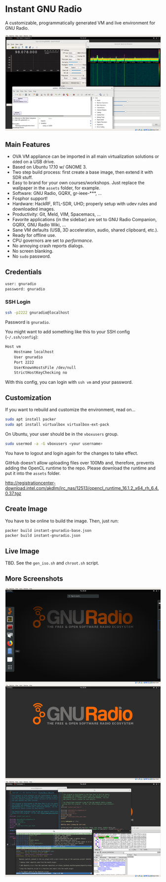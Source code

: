 # Instant GNU Radio

A customizable, programmatically generated VM and live environment for GNU Radio.

![Screenshot](screen2.png)

## Main Features

- OVA VM appliance can be imported in all main virtualization solutions or `dd`ed on a USB drive.
- Based on Ubuntu 17.10 w/ GNOME 3.
- Two step build process: first create a base image, then extend it with SDR stuff.
- Easy to brand for your own courses/workshops. Just replace the wallpaper in the `assets` folder, for example.
- Software: GNU Radio, GQRX, gr-ieee-***, ...
- Fosphor support!
- Hardware: HackRF, RTL-SDR, UHD; properly setup with udev rules and downloaded images.
- Productivity: Git, Meld, VIM, Spacemacs, ...
- Favorite applications (in the sidebar) are set to GNU Radio Companion, GQRX, GNU Radio Wiki, ...
- Sane VM defaults (USB, 3D acceleration, audio, shared clipboard, etc.).
- Ready for offline use.
- CPU governors are set to *performance*.
- No annoying crash reports dialogs.
- No screen blanking.
- No `sudo` password.

## Credentials

``` bash
user: gnuradio
password: gnuradio
```

### SSH Login

``` bash
ssh -p2222 gnuradio@localhost
```

Password is `gnuradio`.

You might want to add something like this to your SSH config (`~/.ssh/config`):

``` bash
Host vm
	Hostname localhost
	User gnuradio
	Port 2222
	UserKnownHostsFile /dev/null
	StrictHostKeyChecking no
```

With this config, you can login with `ssh vm` and your password.


## Customization

If you want to rebuild and customize the environment, read on...

```bash
sudo apt install packer
sudo apt install virtualbox virtualbox-ext-pack
```

On Ubuntu, your user should be in the `vboxusers` group.

``` bash
sudo usermod -a -G vboxusers <your username>
```

You have to logout and login again for the changes to take effect.

GitHub doesn't allow uploading files over 100Mb and, therefore, prevents adding the OpenCL runtime to the repo.
Please download the runtime and put it into the `assets` folder.

http://registrationcenter-download.intel.com/akdlm/irc_nas/12513/opencl_runtime_16.1.2_x64_rh_6.4.0.37.tgz


## Create Image

You have to be online to build the image.
Then, just run:

``` bash
packer build instant-gnuradio-base.json
packer build instant-gnuradio.json
```

## Live Image

TBD. See the `gen_iso.sh` and `chroot.sh` script.

## More Screenshots
![Screenshot](screen1.png)
![Screenshot](screen3.png)
![Screenshot](screen4.png)
